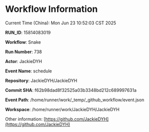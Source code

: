 # Workflow Information

Current Time (China): Mon Jun 23 10:52:03 CST 2025  

**RUN_ID**: 15814083019  

**Workflow**: Snake  

**Run Number**: 738  

**Actor**: JackieDYH  

**Event Name**: schedule  

**Repository**: JackieDYH/JackieDYH  

**Commit SHA**: f62b98dad8f32525a03b3348bd212c689997631a  

**Event Path**: /home/runner/work/_temp/_github_workflow/event.json  

**Workspace**: /home/runner/work/JackieDYH/JackieDYH  

Other information: [https://github.com/JackieDYH](https://github.com/JackieDYH)
